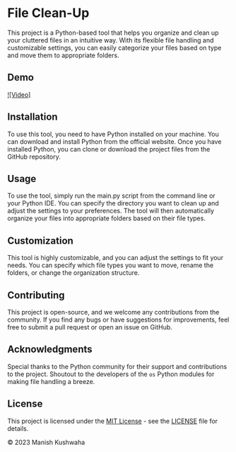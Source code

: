 
# File Clean-Up

This project is a Python-based tool that helps you organize and clean up your cluttered files in an intuitive way. With its flexible file handling and customizable settings, you can easily categorize your files based on type and move them to appropriate folders.

## Demo
[![Video]](https://www.youtube.com/watch?v=VIDEO_ID)

## Installation
To use this tool, you need to have Python installed on your machine. You can download and install Python from the official website. Once you have installed Python, you can clone or download the project files from the GitHub repository.

## Usage
To use the tool, simply run the main.py script from the command line or your Python IDE. You can specify the directory you want to clean up and adjust the settings to your preferences. The tool will then automatically organize your files into appropriate folders based on their file types.

## Customization
This tool is highly customizable, and you can adjust the settings to fit your needs. You can specify which file types you want to move, rename the folders, or change the organization structure.

## Contributing
This project is open-source, and we welcome any contributions from the community. If you find any bugs or have suggestions for improvements, feel free to submit a pull request or open an issue on GitHub.

## Acknowledgments
Special thanks to the Python community for their support and contributions to the project.
Shoutout to the developers of the `os` Python modules for making file handling a breeze.

## License

This project is licensed under the [MIT License](https://opensource.org/licenses/MIT) - see the [LICENSE](LICENSE) file for details.

© 2023 Manish Kushwaha
